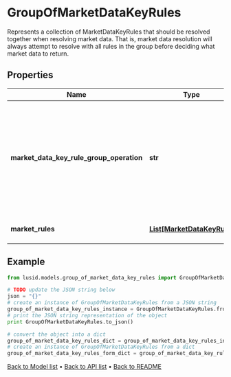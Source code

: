 # GroupOfMarketDataKeyRules

Represents a collection of MarketDataKeyRules that should be resolved together when resolving market data.  That is, market data resolution will always attempt to resolve with all rules in the group  before deciding what market data to return.

## Properties
Name | Type | Description | Notes
------------ | ------------- | ------------- | -------------
**market_data_key_rule_group_operation** | **str** | The operation that will be used to process the collection of market data items and failures found on resolution  into a single market data item or failure to be used.  Supported values: [FirstLatest, AverageOfQuotesFound, AverageOfAllQuotes, FirstMinimum, FirstMaximum] | 
**market_rules** | [**List[MarketDataKeyRule]**](MarketDataKeyRule.md) | The rules that should be grouped together in market data resolution. | 

## Example

```python
from lusid.models.group_of_market_data_key_rules import GroupOfMarketDataKeyRules

# TODO update the JSON string below
json = "{}"
# create an instance of GroupOfMarketDataKeyRules from a JSON string
group_of_market_data_key_rules_instance = GroupOfMarketDataKeyRules.from_json(json)
# print the JSON string representation of the object
print GroupOfMarketDataKeyRules.to_json()

# convert the object into a dict
group_of_market_data_key_rules_dict = group_of_market_data_key_rules_instance.to_dict()
# create an instance of GroupOfMarketDataKeyRules from a dict
group_of_market_data_key_rules_form_dict = group_of_market_data_key_rules.from_dict(group_of_market_data_key_rules_dict)
```
[Back to Model list](../README.md#documentation-for-models) &#8226; [Back to API list](../README.md#documentation-for-api-endpoints) &#8226; [Back to README](../README.md)


